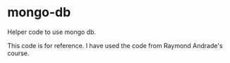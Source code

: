 # mongo-db
Helper code to use mongo db.

This code is for reference. 
I have used the code from Raymond Andrade's course.
